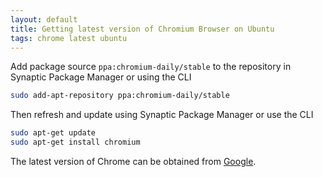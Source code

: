 ```yaml
---
layout: default
title: Getting latest version of Chromium Browser on Ubuntu
tags: chrome latest ubuntu
---
```


Add package source `ppa:chromium-daily/stable` to the repository in Synaptic Package Manager or using the CLI

```bash
sudo add-apt-repository ppa:chromium-daily/stable
```

Then refresh and update using Synaptic Package Manager or use the CLI

```bash
sudo apt-get update
sudo apt-get install chromium
```

The latest version of Chrome can be obtained from [Google](http://www.google.com/chrome).
